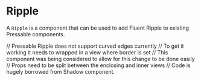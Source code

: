 # Ripple

A `Ripple` is a component that can be used to add Fluent Ripple to existing Pressable components.

// Pressable Ripple does not support curved edges currently
// To get it working it needs to wrapped in a view where border is set
// This component was being considered to allow for this change to be done easily
// Props need to be split between the enclosing and inner views
// Code is hugely borrowed from Shadow component.

